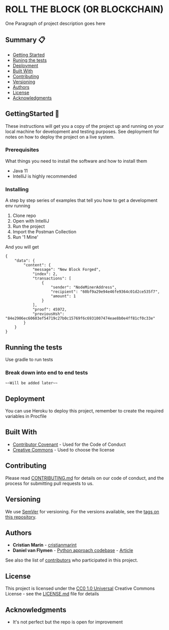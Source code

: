 # ROLL THE BLOCK (OR BLOCKCHAIN)

One Paragraph of project description goes here


## Summary 📋

- [Getting Started](#getting-started)
- [Runing the tests](#running-the-tests)
- [Deployment](#deployment)
- [Built With](#built-with)
- [Contributing](#contributing)
- [Versioning](#versioning)
- [Authors](#authors)
- [License](#license)
- [Acknowledgments](#acknowledgments)

## GettingStarted 🚀

These instructions will get you a copy of the project up and running on
your local machine for development and testing purposes. See deployment
for notes on how to deploy the project on a live system.

### Prerequisites

What things you need to install the software and how to install them

* Java 11
* IntelliJ is highly recommended

### Installing

A step by step series of examples that tell you how to get a development
env running

1. Clone repo
2. Open with IntelliJ 
3. Run the project
4. Import the Postman Collection
5. Run '1 Mine'

And you will get

```
{
    "data": {
        "content": {
            "message": "New Block Forged",
            "index": 2,
            "transactions": [
                {
                    "sender": "NodeMinerAddress",
                    "recipient": "60bf9a29e94e46fe9364c01d2ce535f7",
                    "amount": 1
                }
            ],
            "proof": 45972,
            "previousHsh": "84e2906ec60603ef54719c27b0c15769f6c6931007474eae8b0e4ff81cf0c33e"
        }
    }
}
```

## Running the tests

Use gradle to run tests

### Break down into end to end tests

    ~~Will be added later~~

## Deployment

You can use Heroku to deploy this project, remember to create
the required variables in Procfile

## Built With

- [Contributor Covenant](https://www.contributor-covenant.org/) - Used
  for the Code of Conduct
- [Creative Commons](https://creativecommons.org/) - Used to choose
  the license

## Contributing

Please read [CONTRIBUTING.md](CONTRIBUTING.md) for details on our code
of conduct, and the process for submitting pull requests to us.

## Versioning

We use [SemVer](http://semver.org/) for versioning. For the versions
available, see the [tags on this
repository](https://github.com/cristianmarint/roll-the-block/tags).

## Authors

- **Cristian Marín** -
  [cristianmarint](https://github.com/cristianmarint)
- **Daniel van Flymen** -
  [Python approach codebase](https://github.com/dvf/blockchain-book) - [Article](https://hackernoon.com/learn-blockchains-by-building-one-117428612f46)

See also the list of
[contributors](https://github.com/cristianmarint/THIS.REPO/contributors)
who participated in this project.

## License

This project is licensed under the [CC0 1.0 Universal](LICENSE.md)
Creative Commons License - see the [LICENSE.md](LICENSE.md) file for
details

## Acknowledgments

- It's not perfect but the repo is open for improvement